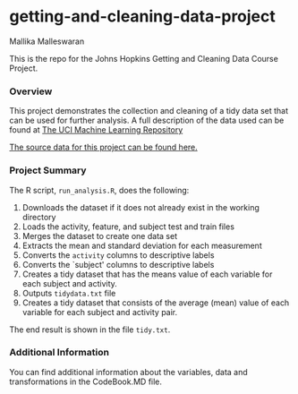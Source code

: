 # getting-and-cleaning-data-project
Mallika Malleswaran 

This is the repo for the Johns Hopkins Getting and Cleaning Data Course Project. 

### Overview
This project demonstrates the collection and cleaning of a tidy data set that can be used for further analysis. A full description of the data used can be found at [The UCI Machine Learning Repository](http://archive.ics.uci.edu/ml/datasets/Human+Activity+Recognition+Using+Smartphones)

[The source data for this project can be found here.](https://d396qusza40orc.cloudfront.net/getdata%2Fprojectfiles%2FUCI%20HAR%20Dataset.zip)


### Project Summary
The R script, `run_analysis.R`, does the following:

1. Downloads the dataset if it does not already exist in the working directory
2. Loads the activity, feature, and subject test and train files
3. Merges the dataset to create one data set
5. Extracts the mean and standard deviation for each measurement
6. Converts the `activity` columns to descriptive labels
7. Converts the `subject' columns to descriptive labels
8. Creates a tidy dataset that has the means value of each variable for each subject and activity. 
9. Outputs `tidydata.txt` file
7. Creates a tidy dataset that consists of the average (mean) value of each
   variable for each subject and activity pair.

The end result is shown in the file `tidy.txt`.
### Additional Information
You can find additional information about the variables, data and transformations in the CodeBook.MD file.
